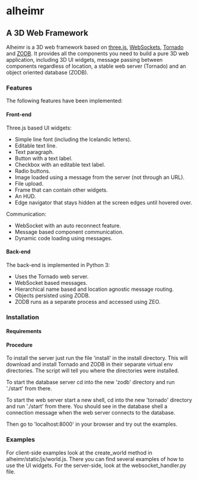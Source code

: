 alheimr
===========

## A 3D Web Framework

Alheimr is a 3D web framework based on [three.js](https://github.com/mrdoob/three.js), [WebSockets](http://dev.w3.org/html5/websockets/), [Tornado](http://www.tornadoweb.org/) and [ZODB](http://www.zodb.org/). It provides all the components you need to build a pure 3D web application, including 3D UI widgets, message passing between components regardless of location, a stable web server (Tornado) and an object oriented database (ZODB).

### Features

The following features have been implemented:

#### Front-end

Three.js based UI widgets:

* Simple line font (including the Icelandic letters).
* Editable text line.
* Text paragraph.
* Button with a text label.
* Checkbox with an editable text label.
* Radio buttons.
* Image loaded using a message from the server (not through an URL).
* File upload.
* Frame that can contain other widgets.
* An HUD.
* Edge navigator that stays hidden at the screen edges until hovered over.

Communication:

* WebSocket with an auto reconnect feature.
* Message based component communication.
* Dynamic code loading using messages.

#### Back-end

The back-end is implemented in Python 3:

* Uses the Tornado web server.
* WebSocket based messages.
* Hierarchical name based and location agnostic message routing.
* Objects persisted using ZODB.
* ZODB runs as a separate process and accessed using ZEO.

### Installation

#### Requirements

#### Procedure

To install the server just run the file 'install' in the install directory. This will download and install Tornado and ZODB in their separate virtual env directories. The script will tell you where the directories were installed.

To start the database server cd into the new 'zodb' directory and run './start' from there.

To start the web server start a new shell, cd into the new 'tornado' directory and run './start' from there. You should see in the database shell a connection message when the web server connects to the database.

Then go to 'localhost:8000' in your browser and try out the examples.

### Examples

For client-side examples look at the create_world method in alheimr/static/js/world.js. There you can find several examples of how to use the UI widgets.
For the server-side, look at the websocket_handler.py file.

